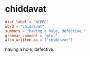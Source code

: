 # chiddavat

``` toml
dict_label = "NCPED"
word = "chiddavat"
summary = "having a hole; defective."
grammar_comment = "mfn."
also_written_as = ["chiddavat"]
```

having a hole; defective.

